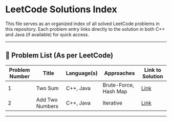 # LeetCode Solutions Index

This file serves as an organized index of all solved LeetCode problems in this repository. Each problem entry links directly to the solution in both C++ and Java (if available) for quick access.

---

## 📌 Problem List (As per LeetCode)

| Problem Number | Title               | Language(s) |                 Approaches                 | Link to Solution |
|----------------|---------------------|-------------|--------------------------------------------|------------------|
| 1              | Two Sum             |  C++, Java  | Brute-Force, Hash Map                      | [Link](Solutions/Two-Sum.md) |
| 2              | Add Two Numbers     |  C++, Java  | Iterative                                  | [Link](Solutions/Add-Two-Numbers.md) |


---
